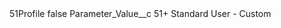 <?xml version="1.0" encoding="UTF-8"?>
<CustomMetadata xmlns="http://soap.sforce.com/2006/04/metadata" xmlns:xsi="http://www.w3.org/2001/XMLSchema-instance" xmlns:xsd="http://www.w3.org/2001/XMLSchema">
    <label>51Profile</label>
    <protected>false</protected>
    <values>
        <field>Parameter_Value__c</field>
        <value xsi:type="xsd:string">51+ Standard User - Custom</value>
    </values>
</CustomMetadata>
